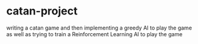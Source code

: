 # catan-project

writing a catan game and then implementing a greedy AI to play the game as well as trying to train a Reinforcement Learning AI to play the game


